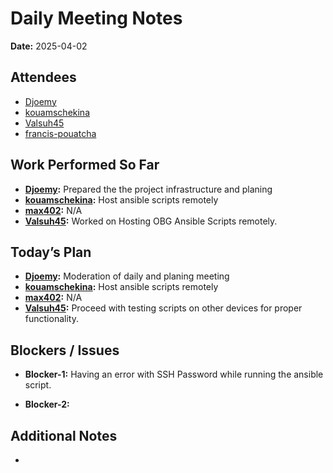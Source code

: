 # 
# # 
# Daily Meeting Notes

**Date:** 2025-04-02

## Attendees
- [Djoemy](https://github.com/Djoemy)
- [kouamschekina](https://github.com/kouamschekina)
- [Valsuh45](https://github.com/Valsuh45)
- [francis-pouatcha](https://github.com/francis-pouatcha)

## Work Performed So Far
- **[Djoemy](https://github.com/Djoemy):**   Prepared the the project infrastructure and planing
- **[kouamschekina](https://github.com/kouamschekina):** Host ansible scripts remotely
- **[max402](https://github.com/max402):** N/A
- **[Valsuh45](https://github.com/Valsuh45):** Worked on Hosting OBG Ansible Scripts remotely.

## Today’s Plan
- **[Djoemy](https://github.com/Djoemy):** Moderation of daily and planing meeting
- **[kouamschekina](https://github.com/kouamschekina):** Host ansible scripts remotely
- **[max402](https://github.com/max402):** N/A
- **[Valsuh45](https://github.com/Valsuh45):** Proceed with testing scripts on other devices for proper functionality.

## Blockers / Issues
- **Blocker-1:** Having an error with SSH Password while running the ansible script.

- **Blocker-2:** 

## Additional Notes
- 
